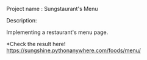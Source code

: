 Project name : Sungstaurant's Menu

Description:

Implementing a restaurant's menu page.

*Check the result here!
https://sungshine.pythonanywhere.com/foods/menu/
